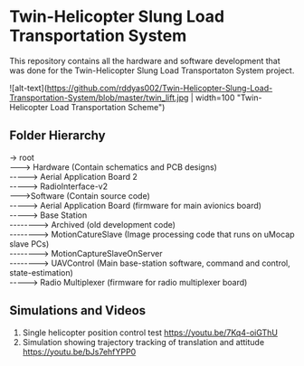 # Twin-Helicopter Slung Load Transportation System
This repository contains all the hardware and software development that was done for the Twin-Helicopter Slung Load Transportaton System project.

![alt-text](https://github.com/rddyas002/Twin-Helicopter-Slung-Load-Transportation-System/blob/master/twin_lift.jpg | width=100 "Twin-Helicopter Load Transportation Scheme")

## Folder Hierarchy
-> root <br/>
---> Hardware	(Contain schematics and PCB designs)<br/>
-----> Aerial Application Board 2<br/>
-----> RadioInterface-v2<br/>
--->Software	(Contain source code)<br/>
-----> Aerial Application Board	(firmware for main avionics board)<br/>
-----> Base Station<br/>
--------> Archived	(old development code)<br/>
--------> MotionCatureSlave	(Image processing code that runs on uMocap slave PCs)<br/>
--------> MotionCaptureSlaveOnServer	<br/>
--------> UAVControl	(Main base-station software, command and control, state-estimation)<br/>
-----> Radio Multiplexer	(firmware for radio multiplexer board)<br/>

## Simulations and Videos
1. Single helicopter position control test <https://youtu.be/7Kq4-oiGThU>
2. Simulation showing trajectory tracking of translation and attitude <https://youtu.be/bJs7ehfYPP0>


